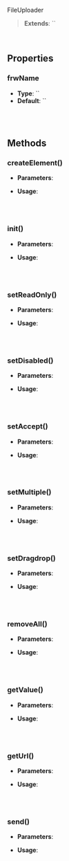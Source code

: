 FileUploader
> **Extends**: ``



<br/>

## Properties

### frwName



* **Type**: ``
* **Default**: ``

<br/>
<br/>

## Methods

### createElement()



* **Parameters**: 


* **Usage**: 
```js

```

<br/>


### init()



* **Parameters**: 


* **Usage**: 
```js

```

<br/>


### setReadOnly()



* **Parameters**: 


* **Usage**: 
```js

```

<br/>


### setDisabled()



* **Parameters**: 


* **Usage**: 
```js

```

<br/>


### setAccept()



* **Parameters**: 


* **Usage**: 
```js

```

<br/>


### setMultiple()



* **Parameters**: 


* **Usage**: 
```js

```

<br/>


### setDragdrop()



* **Parameters**: 


* **Usage**: 
```js

```

<br/>


### removeAll()



* **Parameters**: 


* **Usage**: 
```js

```

<br/>


### getValue()



* **Parameters**: 


* **Usage**: 
```js

```

<br/>


### getUrl()



* **Parameters**: 


* **Usage**: 
```js

```

<br/>


### send()



* **Parameters**: 


* **Usage**: 
```js

```

<br/>

